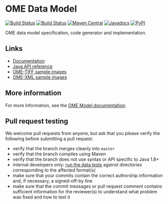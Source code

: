 # OME Data Model

[![Build Status](https://github.com/ome/ome-model/workflows/Maven/badge.svg)](https://github.com/ome/ome-model/actions)
[![Build Status](https://github.com/ome/ome-model/workflows/Tox/badge.svg)](https://github.com/ome/ome-model/actions)
[![Maven Central](https://img.shields.io/maven-central/v/org.openmicroscopy/ome-xml.svg)](http://search.maven.org/#search%7Cgav%7C1%7Cg%3A%22org.openmicroscopy%22%20AND%20a%3A%22ome-xml%22)
[![Javadocs](http://javadoc.io/badge/org.openmicroscopy/ome-xml.svg)](http://javadoc.io/doc/org.openmicroscopy/ome-xml) 
[![PyPI](https://badge.fury.io/py/ome-model.svg)](https://pypi.org/project/ome-model/)

OME data model specification, code generator and implementation.

Links
-----

- [Documentation](https://docs.openmicroscopy.org/latest/ome-model/)
- [Java API reference](http://javadoc.io/doc/org.openmicroscopy/ome-xml/)
- [OME-TIFF sample images](https://downloads.openmicroscopy.org/images/OME-TIFF/)
- [OME-XML sample images](https://downloads.openmicroscopy.org/images/OME-XML/)

More information
----------------

For more information, see the [OME Model documentation](https://docs.openmicroscopy.org/latest/ome-model/).

Pull request testing
--------------------

We welcome pull requests from anyone, but ask that you please verify the
following before submitting a pull request:

 * verify that the branch merges cleanly into ```master```
 * verify that the branch compiles using Maven
 * verify that the branch does not use syntax or API specific to Java 1.8+
 * internal developers only: [run the data
   tests](https://docs.openmicroscopy.org/latest/bio-formats/developers/commit-testing.html)
   against directories corresponding to the affected format(s)
 * make sure that your commits contain the correct authorship information and,
   if necessary, a signed-off-by line
 * make sure that the commit messages or pull request comment contains
   sufficient information for the reviewer(s) to understand what problem was
   fixed and how to test it
